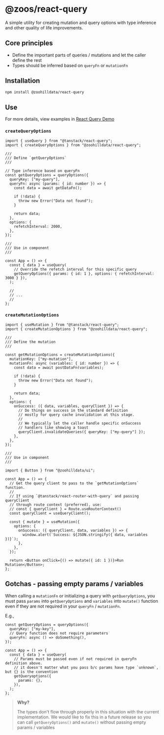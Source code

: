 # @zoos/react-query

A simple utility for creating mutation and query options with type inference and other quality of life improvements.

## Core principles

- Define the important parts of queries / mutations and let the caller define the rest
- Types should be inferred based on `queryFn` or `mutationFn`

## Installation

```bash
npm install @zoohilldata/react-query
```

## Use

For more details, view examples in [React Query Demo](https://github.com/zoohilldata/zoos-turbo/tree/main/apps/demo/src/routes/react-query)

### `createQueryOptions`

```tsx
import { useQuery } from "@tanstack/react-query";
import { createQueryOptions } from "@zoohilldata/react-query";

///
/// Define `getQueryOptions`
///

// Type inference based on queryFn
const getQueryOptions = queryOptions({
  queryKey: ["my-query"],
  queryFn: async (params: { id: number }) => {
    const data = await getDataFn();

    if (!data) {
      throw new Error("Data not found");
    }

    return data;
  },
  options: {
    refetchInterval: 2000,
  },
});

///
/// Use in component
///

const App = () => {
  const { data } = useQuery(
    // Override the refetch interval for this specific query
    getQueryOptions({ params: { id: 1 }, options: { refetchInterval: 3000 } }),
  );

  //
  // ...
  //
};
```

### `createMutationOptions`

```tsx
import { useMutation } from "@tanstack/react-query";
import { createMutationOptions } from "@zoohilldata/react-query";

///
/// Define the mutation
///

const getMutationOptions = createMutationOptions({
  mutationKey: ["my-mutation"],
  mutationFn: async (variables: { id: number }) => {
    const data = await postDataFn(variables);

    if (!data) {
      throw new Error("Data not found");
    }

    return data;
  },
  options: {
    onSuccess: ({ data, variables, queryClient }) => {
      // Do things on success in the standard definition
      // mostly for query cache invalidation at this stage.
      //
      // We typically let the caller handle specific onSuccess
      // handlers like showing a toast
      queryClient.invalidateQueries({ queryKey: ["my-query"] });
    },
  },
});

///
/// Use in component
///

import { Button } from "@zoohilldata/ui";

const App = () => {
  // Get the query client to pass to the `getMutationOptions` function.
  //
  // If using `@tanstack/react-router-with-query` and passing queryClient
  // through route context (preferred), use:
  // const { queryClient } = Route.useRouterContext()
  const queryClient = useQueryClient();

  const { mutate } = useMutation({
    options: {
      onSuccess: ({ queryClient, data, variables }) => {
        window.alert(`Success: ${JSON.stringify({ data, variables })}`);
      },
    },
  });

  return <Button onClick={() => mutate({ id: 1 })}>Run Mutation</Button>;
};
```

## Gotchas - passing empty params / variables

When calling a `mutationFn` or initializing a query with `getQueryOptions`, you must pass
`params` into `getQueryOptions` and `variables` into `mutate()` function even if they are
not required in your `queryFn` / `mutationFn`.

E.g.,

```tsx
const getQueryOptions = queryOptions({
  queryKey: ["my-key"],
  // Query function does not require parameters
  queryFn: async () => doSomething(),
});

const App = () => {
  const { data } = useQuery(
    // Params must be passed even if not required in queryFn definition above.
    // it doesn't matter what you pass b/c params have type `unknown`, but {} is the convention
    getQueryoptions({
      params: {},
    }),
  );
};
```

> **Why?**
>
> The types don't flow through properly in this situation with the current implementation. We would like to fix this in a future release so you can call `getQueryOptions()` and `mutate()` without passing empty params / variables
